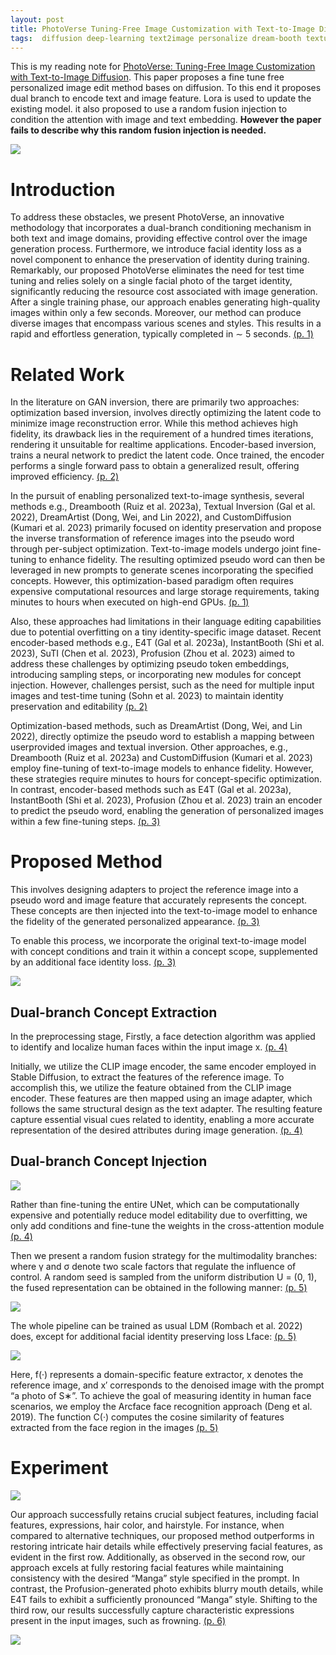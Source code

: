 ```yaml
---
layout: post
title: PhotoVerse Tuning-Free Image Customization with Text-to-Image Diffusion Models
tags:  diffusion deep-learning text2image personalize dream-booth textual-inversion dream-artist custom-diffusion e4t instant-booth suti profusion
---
```


This is my reading note for [PhotoVerse: Tuning-Free Image Customization with Text-to-Image Diffusion](https://photoverse2d.github.io/). This paper proposes a fine tune free personalized image edit method bases on diffusion. To this end it proposes dual branch to encode text and image feature. Lora is used to update the existing model. it also proposed to use a random fusion injection to condition the attention with image and text embedding. **However the paper fails to describe why this random fusion injection is needed.**

![](https://raw.githubusercontent.com/zhangtemplar/zhangtemplar.github.io/master/uPic/chenPhotoVerseTuningFreeImage2023-1-x316-y361.png) 

# Introduction
To address these obstacles, we present PhotoVerse, an innovative methodology that incorporates a dual-branch conditioning mechanism in both text and image domains, providing effective control over the image generation process. Furthermore, we introduce facial identity loss as a novel component to enhance the preservation of identity during training. Remarkably, our proposed PhotoVerse eliminates the need for test time tuning and relies solely on a single facial photo of the target identity, significantly reducing the resource cost associated with image generation. After a single training phase, our approach enables generating high-quality images within only a few seconds. Moreover, our method can produce diverse images that encompass various scenes and styles. This results in a rapid and effortless generation, typically completed in ∼ 5 seconds. [(p. 1)](zotero://open-pdf/library/items/W2SYKC86?page=1&annotation=KYYHFF5K)

# Related Work
In the literature on GAN inversion, there are primarily two approaches: optimization based inversion, involves directly optimizing the latent code to minimize image reconstruction error. While this method achieves high fidelity, its drawback lies in the requirement of a hundred times iterations, rendering it unsuitable for realtime applications. Encoder-based inversion, trains a neural network to predict the latent code. Once trained, the encoder performs a single forward pass to obtain a generalized result, offering improved efficiency. [(p. 2)](zotero://open-pdf/library/items/W2SYKC86?page=2&annotation=6ZRTICR8)

In the pursuit of enabling personalized text-to-image synthesis, several methods e.g., Dreambooth (Ruiz et al. 2023a), Textual Inversion (Gal et al. 2022), DreamArtist (Dong, Wei, and Lin 2022), and CustomDiffusion (Kumari et al. 2023) primarily focused on identity preservation and propose the inverse transformation of reference images into the pseudo word through per-subject optimization. Text-to-image models undergo joint fine-tuning to enhance fidelity. The resulting optimized pseudo word can then be leveraged in new prompts to generate scenes incorporating the specified concepts. However, this optimization-based paradigm often requires expensive computational resources and large storage requirements, taking minutes to hours when executed on high-end GPUs. [(p. 1)](zotero://open-pdf/library/items/W2SYKC86?page=1&annotation=G6VE2ARZ)

Also, these approaches had limitations in their language editing capabilities due to potential overfitting on a tiny identity-specific image dataset. Recent encoder-based methods e.g., E4T (Gal et al. 2023a), InstantBooth (Shi et al. 2023), SuTI (Chen et al. 2023), Profusion (Zhou et al. 2023) aimed to address these challenges by optimizing pseudo token embeddings, introducing sampling steps, or incorporating new modules for concept injection. However, challenges persist, such as the need for multiple input images and test-time tuning (Sohn et al. 2023) to maintain identity preservation and editability [(p. 2)](zotero://open-pdf/library/items/W2SYKC86?page=2&annotation=QW8DBHIT)

Optimization-based methods, such as DreamArtist (Dong, Wei, and Lin 2022), directly optimize the pseudo word to establish a mapping between userprovided images and textual inversion. Other approaches, e.g., Dreambooth (Ruiz et al. 2023a) and CustomDiffusion (Kumari et al. 2023) employ fine-tuning of text-to-image models to enhance fidelity. However, these strategies require minutes to hours for concept-specific optimization. In contrast, encoder-based methods such as E4T (Gal et al. 2023a), InstantBooth (Shi et al. 2023), Profusion (Zhou et al. 2023) train an encoder to predict the pseudo word, enabling the generation of personalized images within a few fine-tuning steps. [(p. 3)](zotero://open-pdf/library/items/W2SYKC86?page=3&annotation=UKG45LED)

# Proposed Method
This involves designing adapters to project the reference image into a pseudo word and image feature that accurately represents the concept. These concepts are then injected into the text-to-image model to enhance the fidelity of the generated personalized appearance. [(p. 3)](zotero://open-pdf/library/items/W2SYKC86?page=3&annotation=ZPU8WMDW)

To enable this process, we incorporate the original text-to-image model with concept conditions and train it within a concept scope, supplemented by an additional face identity loss. [(p. 3)](zotero://open-pdf/library/items/W2SYKC86?page=3&annotation=BC3H8DJE)

![](https://raw.githubusercontent.com/zhangtemplar/zhangtemplar.github.io/master/uPic/chenPhotoVerseTuningFreeImage2023-3-x321-y419.png) 

## Dual-branch Concept Extraction
In the preprocessing stage, Firstly, a face detection algorithm was applied to identify and localize human faces within the input image x. [(p. 4)](zotero://open-pdf/library/items/W2SYKC86?page=4&annotation=YMSWG2RA)

Initially, we utilize the CLIP image encoder, the same encoder employed in Stable Diffusion, to extract the features of the reference image. To accomplish this, we utilize the feature obtained from the CLIP image encoder. These features are then mapped using an image adapter, which follows the same structural design as the text adapter. The resulting feature capture essential visual cues related to identity, enabling a more accurate representation of the desired attributes during image generation. [(p. 4)](zotero://open-pdf/library/items/W2SYKC86?page=4&annotation=QANQ49KZ)

## Dual-branch Concept Injection
![](https://raw.githubusercontent.com/zhangtemplar/zhangtemplar.github.io/master/uPic/chenPhotoVerseTuningFreeImage2023-4-x310-y468.png) 

Rather than fine-tuning the entire UNet, which can be computationally expensive and potentially reduce model editability due to overfitting, we only add conditions and fine-tune the weights in the cross-attention module [(p. 4)](zotero://open-pdf/library/items/W2SYKC86?page=4&annotation=NLYAFVHZ)

Then we present a random fusion strategy for the multimodality branches: where γ and σ denote two scale factors that regulate the influence of control. A random seed is sampled from the uniform distribution U = (0, 1), the fused representation can be obtained in the following manner: [(p. 5)](zotero://open-pdf/library/items/W2SYKC86?page=5&annotation=2KJ82SRR)

![](https://raw.githubusercontent.com/zhangtemplar/zhangtemplar.github.io/master/uPic/chenPhotoVerseTuningFreeImage2023-5-x54-y511.png) 

The whole pipeline can be trained as usual LDM (Rombach et al. 2022) does, except for additional facial identity preserving loss Lface: [(p. 5)](zotero://open-pdf/library/items/W2SYKC86?page=5&annotation=6CZVA44S)

![](https://raw.githubusercontent.com/zhangtemplar/zhangtemplar.github.io/master/uPic/chenPhotoVerseTuningFreeImage2023-5-x114-y363.png) 

Here, f(·) represents a domain-specific feature extractor, x denotes the reference image, and x′ corresponds to the denoised image with the prompt “a photo of S∗”. To achieve the goal of measuring identity in human face scenarios, we employ the Arcface face recognition approach (Deng et al. 2019). The function C(·) computes the cosine similarity of features extracted from the face region in the images [(p. 5)](zotero://open-pdf/library/items/W2SYKC86?page=5&annotation=XAHDLYBG)

# Experiment
![](https://raw.githubusercontent.com/zhangtemplar/zhangtemplar.github.io/master/uPic/chenPhotoVerseTuningFreeImage2023-6-x49-y300.png) 

Our approach successfully retains crucial subject features, including facial features, expressions, hair color, and hairstyle. For instance, when compared to alternative techniques, our proposed method outperforms in restoring intricate hair details while effectively preserving facial features, as evident in the first row. Additionally, as observed in the second row, our approach excels at fully restoring facial features while maintaining consistency with the desired “Manga” style specified in the prompt. In contrast, the Profusion-generated photo exhibits blurry mouth details, while E4T fails to exhibit a sufficiently pronounced “Manga” style. Shifting to the third row, our results successfully capture characteristic expressions present in the input images, such as frowning. [(p. 6)](zotero://open-pdf/library/items/W2SYKC86?page=6&annotation=9PKWJ5WX)

![](https://raw.githubusercontent.com/zhangtemplar/zhangtemplar.github.io/master/uPic/chenPhotoVerseTuningFreeImage2023-7-x317-y643.png) 
